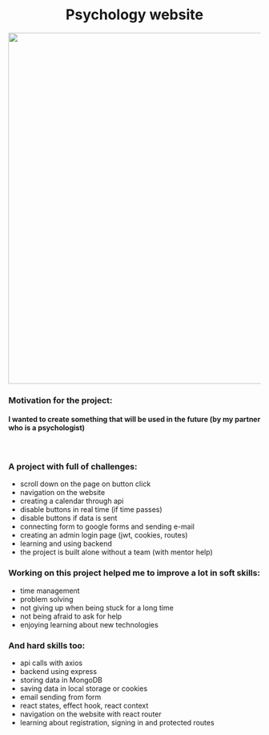 
<h1 align="center">
Psychology website
</h1>

<p align="center">
<img src="https://user-images.githubusercontent.com/102076693/214838554-e2d6c7d6-e618-4d47-99a3-ad7e4fbd635e.jpg" width="700px" >
</p>
  
### **Motivation for the project:**

#### I wanted to create something that will be used in the future (by my partner who is a psychologist)

</br>

### **A project with full of challenges:**

- scroll down on the page on button click
- navigation on the website
- creating a calendar through api
- disable buttons in real time (if time passes)
- disable buttons if data is sent
- connecting form to google forms and sending e-mail
- creating an admin login page (jwt, cookies, routes)
- learning and using backend
- the project is built alone without a team (with mentor help)

### **Working on this project helped me to improve a lot in soft skills:**

- time management
- problem solving
- not giving up when being stuck for a long time
- not being afraid to ask for help
- enjoying learning about new technologies

### **And hard skills too:**

- api calls with axios
- backend using express
- storing data in MongoDB
- saving data in local storage or cookies
- email sending from form
- react states, effect hook, react context
- navigation on the website with react router
- learning about registration, signing in and protected routes
